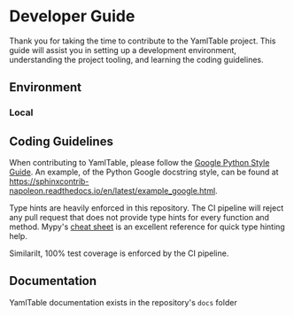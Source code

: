 # Developer Guide

Thank you for taking the time to contribute to the YamlTable project. This guide
will assist you in setting up a development environment, understanding the
project tooling, and learning the coding guidelines.

## Environment

### Local

## Coding Guidelines

When contributing to YamlTable, please follow the
[Google Python Style Guide](https://google.github.io/styleguide/pyguide.html).
An example, of the Python Google docstring style, can be found at
https://sphinxcontrib-napoleon.readthedocs.io/en/latest/example_google.html.

Type hints are heavily enforced in this repository. The CI pipeline will reject
any pull request that does not provide type hints for every function and method.
Mypy's [cheat sheet](https://mypy.readthedocs.io/en/latest/cheat_sheet_py3.html)
is an excellent reference for quick type hinting help.

Similarilt, 100% test coverage is enforced by the CI pipeline.

## Documentation

YamlTable documentation exists in the repository's `docs` folder

